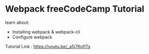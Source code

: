 # Webpack freeCodeCamp Tutorial

learn about:

- Installing webpack & webpack-cli
- Configure webpack

Tutorial Link : https://youtu.be/_a5j7KoflTs
